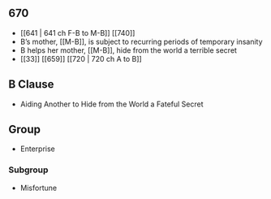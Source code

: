 ## 670
- [[641 | 641 ch F-B to M-B]] [[740]] 
- B’s mother, [[M-B]], is subject to recurring periods of temporary insanity
- B helps her mother, [[M-B]], hide from the world a terrible secret
- [[33]] [[659]] [[720 | 720 ch A to B]] 

## B Clause
- Aiding Another to Hide from the World a Fateful Secret

## Group
- Enterprise

### Subgroup
- Misfortune

